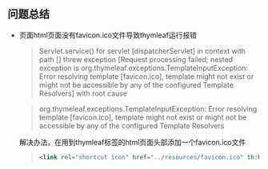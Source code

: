 ## 问题总结

- 页面html页面没有favicon.ico文件导致thymleaf运行报错

  > Servlet.service() for servlet [dispatcherServlet] in context with path [] threw exception [Request processing failed; nested exception is org.thymeleaf.exceptions.TemplateInputException: Error resolving template [favicon.ico], template might not exist or might not be accessible by any of the configured Template Resolvers] with root cause

  > org.thymeleaf.exceptions.TemplateInputException: Error resolving template [favicon.ico], template might not exist or might not be accessible by any of the configured Template Resolvers

  解决办法，在用到thymleaf标签的html页面头部添加一个favicon.ico文件

  > ```html
  > <link rel="shortcut icon" href="../resources/favicon.ico" th:href="@{/static/favicon.ico}"/>
  > ```
